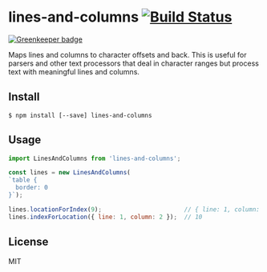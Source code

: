 # lines-and-columns [![Build Status](https://travis-ci.org/eventualbuddha/lines-and-columns.svg?branch=master)](https://travis-ci.org/eventualbuddha/lines-and-columns)

[![Greenkeeper badge](https://badges.greenkeeper.io/eventualbuddha/lines-and-columns.svg)](https://greenkeeper.io/)

Maps lines and columns to character offsets and back. This is useful for parsers
and other text processors that deal in character ranges but process text with
meaningful lines and columns.

## Install

```
$ npm install [--save] lines-and-columns
```

## Usage

```js
import LinesAndColumns from 'lines-and-columns';

const lines = new LinesAndColumns(
`table {
  border: 0
}`);

lines.locationForIndex(9);                       // { line: 1, column: 1 }
lines.indexForLocation({ line: 1, column: 2 });  // 10
```

## License

MIT
